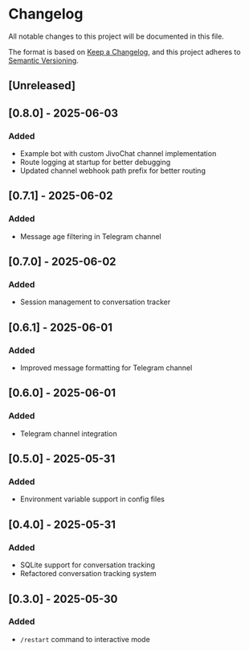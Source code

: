 # Changelog

All notable changes to this project will be documented in this file.

The format is based on [Keep a Changelog](https://keepachangelog.com/en/1.0.0/),
and this project adheres to [Semantic Versioning](https://semver.org/spec/v2.0.0.html).

## [Unreleased]

## [0.8.0] - 2025-06-03

### Added
- Example bot with custom JivoChat channel implementation
- Route logging at startup for better debugging
- Updated channel webhook path prefix for better routing

## [0.7.1] - 2025-06-02

### Added
- Message age filtering in Telegram channel

## [0.7.0] - 2025-06-02

### Added
- Session management to conversation tracker

## [0.6.1] - 2025-06-01

### Added
- Improved message formatting for Telegram channel

## [0.6.0] - 2025-06-01

### Added
- Telegram channel integration

## [0.5.0] - 2025-05-31

### Added
- Environment variable support in config files

## [0.4.0] - 2025-05-31

### Added
- SQLite support for conversation tracking
- Refactored conversation tracking system

## [0.3.0] - 2025-05-30

### Added
- `/restart` command to interactive mode
